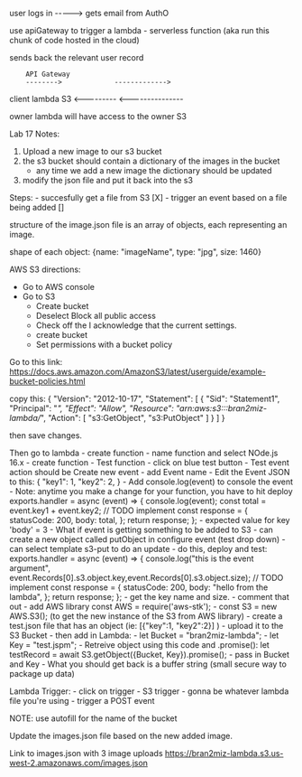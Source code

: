 user logs in -----> gets email from AuthO

use apiGateway to trigger a lambda - serverless function (aka run this chunk of code hosted in the cloud)

sends back the relevant user record

        API Gateway      
        -------->             ------------->
client                lambda                  S3
       <---------            <---------------

owner lambda will have access to the owner S3 

Lab 17 Notes:

1. Upload a new image to our s3 bucket
2. the s3 bucket should contain a dictionary of the images in the bucket
    - any time we add a new image the dictionary should be updated 
3. modify the json file and put it back into the s3

Steps:
    - succesfully get a file from S3 [X]
    - trigger an event based on a file being added []

structure of the image.json file is an array of objects, each representing an image. 

shape of each object:
{name: "imageName", type: "jpg", size: 1460}

AWS S3 directions:

- Go to AWS console 
- Go to S3
  - Create bucket
  - Deselect Block all public access
  - Check off the I acknowledge that the current settings.
  - create bucket
  - Set permissions with a bucket policy

Go to this link:
https://docs.aws.amazon.com/AmazonS3/latest/userguide/example-bucket-policies.html

copy this:
{
	"Version": "2012-10-17",
	"Statement": [
		{
			"Sid": "Statement1",
			"Principal": "*",
			"Effect": "Allow",
			"Resource": "arn:aws:s3:::bran2miz-lambda/*",
			"Action": [
				"s3:GetObject",
				"s3:PutObject"
			]
		}
	]
}

then save changes.

Then go to lambda
    - create function
      - name function and select NOde.js 16.x
      - create function
    - Test function
      - click on blue test button
      - Test event action should be Create new event
      - add Event name
      - Edit the Event JSON to this:
            {
                "key1": 1,
                "key2": 2,
            }
      - Add console.log(event) to console the event
      - Note: anytime you make a change for your function, you have to hit deploy
        exports.handler = async (event) => {
            console.log(event);
            const total = event.key1 + event.key2;
            // TODO implement
            const response = {
              statusCode: 200,
              body: total,
            };
            return response;
          };
        - expected value for key 'body' = 3
      - What if event is getting something to be added to S3
        - can create a new object called putObject in configure event (test drop down)
        - can select template s3-put to do an update
          - do this, deploy and test:
            exports.handler = async (event) => {
            console.log("this is the event argument", event.Records[0].s3.object.key,event.Records[0].s3.object.size);
            // TODO implement
            const response = {
                                statusCode: 200,
                                body: "hello from the lambda",
                             };
            return response;
            };
          - get the key name and size.
            - comment that out
        - add AWS library
            const AWS = require('aws-stk');
        - const S3 = new AWS.S3(); (to get the new instance of the S3 from AWS library)
        - create a test.json file that has an object (ie: [{"key":1, "key2":2}] )
          - upload it to the S3 Bucket
          - then add in Lambda:
            - let Bucket = "bran2miz-lambda";
            - let Key = "test.jspm";
        - Retreive object using this code and .promise():
            let testRecord = await S3.getObject({Bucket, Key}).promise();
            - pass in Bucket and Key 
            - What you should get back is a buffer string (small secure way to package up data)

Lambda Trigger:
    - click on trigger
      - S3 trigger
      - gonna be whatever lambda file you're using
      - trigger a POST event

NOTE: use autofill for the name of the bucket

Update the images.json file based on the new added image. 

Link to images.json with 3 image uploads
https://bran2miz-lambda.s3.us-west-2.amazonaws.com/images.json